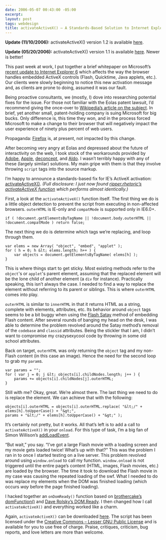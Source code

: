 ```yaml
---
date: 2006-05-07 00:43:00 -05:00
excerpt:
layout: post
tags: webdesign
title: activateActiveX() – A Standards-Based Solution to Internet Explorer’s Active Content Woes
---
```



**Update (11/10/2006):** activateActiveX() version 1.2 is available [here](http://sixtwothree.org/blog/archives/2006/11/10/activateactivex-12/).

**Update (05/20/2006):** activateActiveX() version 1.1 is available [here](http://sixtwothree.org/blog/archives/2006/05/20/activateactivex-11/). Newer is better!

This past week at work, I put together a brief whitepaper on Microsoft’s [recent update to Internet Explorer 6](http://msdn.microsoft.com/library/default.asp?url=/workshop/author/dhtml/overview/activating_activex.asp "Activating ActiveX Controls") which affects the way the browser handles embedded ActiveX controls (Flash, Quicktime, Java applets, etc.). Our clients were slowly beginning to notice this new activation message and, as clients are prone to doing, assumed it was our fault.

Being proactive consultants, we (mostly, I) dove into researching potential fixes for the issue. For those not familiar with the Eolas patent lawsuit, I’d recommend giving the once-over to [Wikipedia’s article on the subject](http://msdn.microsoft.com/library/default.asp?url=/workshop/author/dhtml/overview/activating_activex.asp). In brief, yet another small, patent-holding company is suing Microsoft for big bucks. Only difference is, this time they won, and in the process forced Microsoft to make a change to their browser that will negatively impact the user experience of ninety plus percent of web users.

Propaganda: [Firefox](http://www.mozilla.com/firefox/ "Get Firefox") is, at present, not impacted by this change.

After becoming very angry at Eolas and depressed about the future of interactivity on the web, I took stock of the workarounds provided by [Adobe](http://www.adobe.com/devnet/activecontent/articles/devletter.html), [Apple](http://developer.apple.com/internet/ieembedprep.html), [deconcept](http://blog.deconcept.com/swfobject/), and [Aldo](http://www.hoeben.net/node/135/). I wasn’t terribly happy with any of these (largely similar) solutions. My main gripe with them is that they involve throwing `script` tags into the source markup.

I’m happy to announce a standards-based fix for IE’s ActiveX activation: [activateActiveX()](/files/activateActiveX.js "Download javascript source file"). _(Full disclosure: I just now found [ripper.rhetoric’s activateActiveX function](http://therippa.blogspot.com/2006/03/activateactivex.html) which performs almost identically.)_

First, a look at the `activateActiveX()` function itself. The first thing we do is a little object detection to prevent the script from executing in non-affected browsers. `outerHTML` is IE-only and `compatMode` is supported only in IE6.0+.

	if ( !document.getElementsByTagName || !document.body.outerHTML || !document.compatMode ) return false;

The next thing we do is determine which tags we’re replacing, and loop through them.

	var elems = new Array( "object", "embed", "applet" );
	for ( h = 0; h &lt; elems.length; h++ ) {
	    var objects = document.getElementsByTagName( elems[h] );
	}

This is where things start to get sticky. Most existing methods refer to the `object`'s or `applet`'s parent element, assuming that the replaced element will be the lone child of another element (a `div` for instance). Practically speaking, this isn’t always the case. I needed to find a way to replace the element without referring to its parent or siblings. This is where `outerHTML` comes into play.

`outerHTML` is similar to `innerHTML` in that it returns HTML as a string, complete with elements, attributes, etc. Its behavior around `object` tags seems to be a bit buggy when using the [Flash Satay](http://www.alistapart.com/articles/flashsatay/) method of embedding Flash content. After several rounds of banging my head on the desk, I was able to determine the problem revolved around the Satay method’s removal of the `codebase` and `classid` attributes. Being the stickler that I am, I didn’t want to compromise my crazysexycool code by throwing in some old school attributes.

Back on target, `outerHTML` was only returning the `object` tag and my non-Flash content (in this case an image). Hence the need for the second loop to grab my `param`s.

	var params = "";
	for ( var j = 0; j &lt; objects[i].childNodes.length; j++ ) {
	    params += objects[i].childNodes[j].outerHTML;
	}

Still with me? Okay, great. We’re almost there. The last thing we need to do is replace the element. We can achieve that with the following:

	objects[i].outerHTML = objects[i].outerHTML.replace( "&lt;/" +
	elems[h].toUpperCase() + "&gt;",
	params + "&lt;/" + elems[h].toUpperCase() + "&gt;" );

It’s certainly not pretty, but it works. All that’s left is to add a call to `activateActiveX()` in your `onload`. For this type of task, I’m a big fan of Simon Willison’s [addLoadEvent](http://simon.incutio.com/archive/2004/05/26/addLoadEvent).

“But wait,” you say. “I’ve got a large Flash movie with a loading screen and my movie gets loaded twice! What’s up with that?” This was the problem I ran in to once I started testing on a live server. This problem revolved around using `window.onload` to call my function. `window.onload` is not triggered until the entire page’s content (HTML, images, Flash movies, etc.) are loaded by the browser. The time it took to download the Flash movie in my case was causing the repeated loading of the swf. What I needed to do was replace my elements when the DOM was finished loading (which occurs <em>way</em> before the page finished loading).

I hacked together an `onDomReady()` function based on [brothercake’s domFunction()](http://www.brothercake.com/site/resources/scripts/domready/) and [Dave Rolsky’s DOM.Ready](http://www.openjsan.org/doc/a/au/autarch/DOM/Ready/0.14/lib/DOM/Ready.html). I then changed how I call `activateActiveX()` and everything worked like a charm.

Again, `activateActiveX()` can be downloaded [here](/files/activateActiveX.js). The script has been licensed under the [Creative Commons – Lesser GNU Public License](http://creativecommons.org/licenses/LGPL/2.1/) and is available for you to use free of charge. Praise, critiques, criticism, bug reports, and love letters are more than welcome.